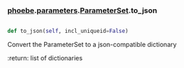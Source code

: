 ### [phoebe](phoebe.md).[parameters](phoebe.parameters.md).[ParameterSet](phoebe.parameters.ParameterSet.md).to_json

```py

def to_json(self, incl_uniqueid=False)

```



Convert the ParameterSet to a json-compatible dictionary

:return: list of dictionaries

